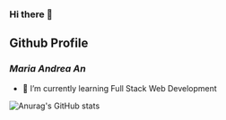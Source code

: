 ### Hi there 👋
## Github Profile
### *Maria Andrea An*

- 🌱 I’m currently learning Full Stack Web Development

![Anurag's GitHub stats](https://github-readme-stats.vercel.app/api?username=mariandrean&show_icons=true&theme=dracula)

<!--
**mariandrean/mariandrean** is a ✨ _special_ ✨ repository because its `README.md` (this file) appears on your GitHub profile.

Here are some ideas to get you started:

- 🔭 I’m currently working on ...
- 🌱 I’m currently learning ...
- 👯 I’m looking to collaborate on ...
- 🤔 I’m looking for help with ...
- 💬 Ask me about ...
- 📫 How to reach me: ...
- 😄 Pronouns: ...
- ⚡ Fun fact: ...
-->
